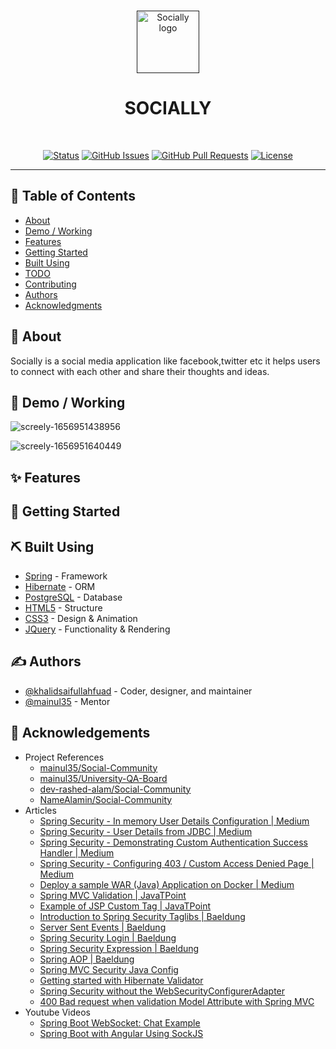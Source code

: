 <br>

<p align="center">
  <a href="" rel="noopener">
  <img src="https://user-images.githubusercontent.com/64584169/177189408-d92cb113-108e-4429-bc07-d2fd44e4173d.svg" height="100" alt="Socially logo"></a>
</p>

<h1 align="center">SOCIALLY</h3>

<br>

<div align="center">

[![Status](https://img.shields.io/badge/status-active-success.svg)]()
[![GitHub Issues](https://img.shields.io/github/issues/khalidsaifullahfuad/social-medium.svg)](https://github.com/khalidsaifullahfuad/social-medium/issues)
[![GitHub Pull Requests](https://img.shields.io/github/issues-pr/khalidsaifullahfuad/social-medium.svg)](https://github.com/khalidsaifullahfuad/social-medium/pulls)
[![License](https://img.shields.io/badge/license-MIT-blue.svg)](/LICENSE)

</div>

---

<div align="center"> 



</div>

## 📝 Table of Contents

- [About](#about)
- [Demo / Working](#demo)
- [Features](#features)
- [Getting Started](#getting_started)
- [Built Using](#built_using)
- [TODO](../TODO.md)
- [Contributing](../CONTRIBUTING.md)
- [Authors](#authors)
- [Acknowledgments](#acknowledgement)

## 🧐 About <a name = "about"></a>

Socially is a social media application like facebook,twitter etc it helps users to connect with each other and share their thoughts and ideas.

## 🎥 Demo / Working <a name = "demo"></a>

![screely-1656951438956](https://user-images.githubusercontent.com/64584169/177191274-c6e7a90c-e423-4ab6-b8eb-3181d02ecf2a.png)

![screely-1656951640449](https://user-images.githubusercontent.com/64584169/177191645-37bf4dec-9d68-4151-a72e-15dfb3955619.png)

## ✨ Features <a name = "features"></a>


## 🏁 Getting Started <a name = "getting_started"></a>


## ⛏️ Built Using <a name = "built_using"></a>

- [Spring](https://spring.io/) - Framework
- [Hibernate](https://www.hibernate.org/) - ORM
- [PostgreSQL](https://www.postgresql.org/) - Database
- [HTML5](https://www.w3.org/TR/html5/) - Structure
- [CSS3](https://www.w3.org/Style/) - Design & Animation
- [JQuery](https://www.jquery.com/) - Functionality & Rendering

## ✍️ Authors <a name = "authors"></a>

- [@khalidsaifullahfuad](https://github.com/khalidsaifullahfuad) - Coder, designer, and maintainer
- [@mainul35](https://github.com/mainul35) - Mentor


## 🎉 Acknowledgements <a name = "acknowledgement"></a>

- Project References
  - [mainul35/Social-Community](https://github.com/mainul35/social-community)
  - [mainul35/University-QA-Board](https://github.com/mainul35/University-QA-Board)
  - [dev-rashed-alam/Social-Community](https://github.com/dev-rashed-alam/social-community)
  - [NameAlamin/Social-Community](https://github.com/NameAlamin/build_social_community_using_spring)
- Articles
  - [Spring Security - In memory User Details Configuration | Medium](https://mainul35.medium.com/spring-mvc-spring-security-in-memory-user-details-configuration-90d106b53d23)
  - [Spring Security - User Details from JDBC | Medium](https://mainul35.medium.com/spring-mvc-spring-security-user-details-from-jdbc-security-part-2-dcb44705d1b5)
  - [Spring Security - Demonstrating Custom Authentication Success Handler | Medium](https://mainul35.medium.com/spring-security-demonstrating-custom-authentication-success-handler-3b6fcb572a53)
  - [Spring Security - Configuring 403 / Custom Access Denied Page | Medium](https://mainul35.medium.com/spring-security-configuring-403-custom-access-denied-page-fc1526c2806d)
  - [Deploy a sample WAR (Java) Application on Docker | Medium](https://medium.com/@vishal.sharma./deploy-a-sample-war-java-application-on-docker-25729d4840d5)
  - [Spring MVC Validation | JavaTPoint](https://www.javatpoint.com/spring-mvc-validation)
  - [Example of JSP Custom Tag | JavaTPoint](https://www.javatpoint.com/example-of-jsp-custom-tag)
  - [Introduction to Spring Security Taglibs | Baeldung](https://www.baeldung.com/spring-security-taglibs)
  - [Server Sent Events | Baeldung](https://www.baeldung.com/spring-server-sent-events)
  - [Spring Security Login | Baeldung](https://www.baeldung.com/spring-security-login)
  - [Spring Security Expression | Baeldung](https://www.baeldung.com/spring-security-expressions)
  - [Spring AOP | Baeldung](https://www.baeldung.com/spring-aop)
  - [Spring MVC Security Java Config](https://docs.spring.io/spring-security/site/docs/4.1.3.RELEASE/guides/html5/hellomvc-javaconfig.html)
  - [Getting started with Hibernate Validator](https://hibernate.org/validator/documentation/getting-started/)
  - [Spring Security without the WebSecurityConfigurerAdapter](https://spring.io/blog/2022/02/21/spring-security-without-the-websecurityconfigureradapter)
  - [400 Bad request when validation Model Attribute with Spring MVC](https://stackoverflow.com/questions/29878055/400-bad-request-when-validation-model-attribute-with-spring-mvc)
- Youtube Videos
  - [Spring Boot WebSocket: Chat Example](https://youtu.be/-ao3pX-UhQc)
  - [Spring Boot with Angular Using SockJS](https://youtu.be/dh_mAphaBU4)















<!--
- Aspect
- Join point
- Pointcut
- Advice


### Storage Type
* File Storage
    - SAN
    - NAS
* Block Storage
* Object Storage

* [Amazon S3](https://aws.amazon.com/s3/)
* [Google Cloud Storage](https://cloud.google.com/storage/)
* [Microsoft Azure](https://azure.microsoft.com/en-us/)
* [Dropbox](https://www.dropbox.com/)
* [OneDrive](https://onedrive.live.com/)
* [Box](https://www.box.com/)
* [Samba](https://www.samba.org/)
* [FTP](https://www.ftp.com/)
* [SFTP](https://www.sftp.com/)
* [WebDAV](https://www.webdav.org/)
* [SMB](https://www.smb.com/)
-->